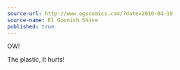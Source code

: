 ```yaml
---
source-url: http://www.egscomics.com/?date=2010-04-19
source-name: El Goonish Shive
published: true
---
```


<p>OW!</p>

<p>The plastic, It hurts!</p>


